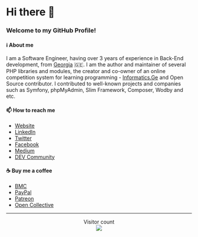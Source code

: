 # Hi there 👋

### Welcome to my GitHub Profile!

#### :information_source: About me

I am a Software Engineer, having over 3 years of experience in Back-End development, from [Georgia](https://en.wikipedia.org/wiki/Georgia_(country)) 🇬🇪. I am the author and maintainer of several PHP libraries and modules, the creator and co-owner of an online competition system for learning programming - [Informatics.Ge](https://informatics.ge/) and Open Source contributor. I contributed to well-known projects and companies such as Symfony, phpMyAdmin, Slim Framework, Composer, Wodby and etc.

#### 📫 How to reach me

- [Website](https://abgeo.dev/)
- [LinkedIn](https://www.linkedin.com/in/abgeo/)
- [Twitter](https://twitter.com/ABGEO07/)
- [Facebook](https://www.facebook.com/ABGEO07)
- [Medium](https://medium.com/@abgeo07)
- [DEV Community](https://dev.to/abgeo)

#### :coffee: Buy me a coffee

- [BMC](https://www.buymeacoffee.com/ABGEO)
- [PayPal](https://www.paypal.me/ABGEO)
- [Patreon](https://www.patreon.com/ABGEO)
- [Open Collective](https://opencollective.com/ABGEO)

---

<p align="center"> 
  Visitor count<br>
  <img src="https://profile-counter.glitch.me/abgeo/count.svg" />
</p>

<!--
**ABGEO/ABGEO** is a ✨ _special_ ✨ repository because its `README.md` (this file) appears on your GitHub profile.

Here are some ideas to get you started:

- 🔭 I’m currently working on ...
- 🌱 I’m currently learning ...
- 👯 I’m looking to collaborate on ...
- 🤔 I’m looking for help with ...
- 💬 Ask me about ...
- 📫 How to reach me: ...
- 😄 Pronouns: ...
- ⚡ Fun fact: ...
-->
